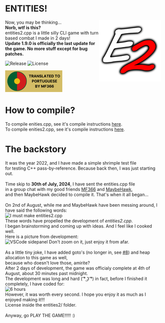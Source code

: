<h1>ENTITIES!</h1>
<img src="entities2/assets/entities2_big_image_transparent.png" alt="Entities2" style="width:200px;height:-1px" align="right">
<p>Now, you may be thinking...<br>
<b>Norb, wtf is this?</b><br>
entities2.cpp is a little silly CLI game with turn based combat I made in 2 days!<br>
<b>Update 1.9.0 is officially the last update for the game. No more stuff except for bug patches.</b>
</p>

<img alt="Release" src="https://img.shields.io/github/v/release/norbcodes/entities?display_name=tag&label=Latest"></img>
<img alt="License" src="https://img.shields.io/badge/License-CC%20BY--NC%204.0%20%C2%A9%202024-red?label=License"></img>

<img alt="Translated to PT by MF366 :)" src="https://raw.githubusercontent.com/MF366-Coding/MF366-Coding/refs/heads/main/Badge_Black.png" width=-1 height=70></img>

<h1>How to compile?</h1>
<p>
To compile enities.cpp, see it's compile instructions <a href="entities1\README.md">here</a>.<br>
To compile enities2.cpp, see it's compile instructions <a href="entities2\README.md">here</a>.
</p>

<h1>The backstory</h1>
<p>
It was the year 2022, and I have made a simple shrimple test file<br>
for testing C++ pass-by-reference. Because back then, I was just starting out.
<br><br>
Time skip to <b>30th of July, 2024</b>, I have sent the entities.cpp file<br>
in a group chat with my good friends <a href="https://github.com/MF366-Coding">MF366</a> and <a href="https://github.com/MaybeHawk1">MaybeHawk</a>, <br>and then MaybeHawk decided to compile it. That's when it all began...<br><br>
On 2nd of August, while me and MaybeHawk have been messing around, I have said the following words:<br>
<img src="assets/must_make.png" alt="I must make entities2.cpp" style="height:100px"></img><br>
These words have propelled the development of <i>entities2.cpp</i>.<br>
I began brainstorming and coming up with ideas. And I feel like I cooked well.<br>
Here is a picture from development:<br><img src="assets/vscode_sidepanel_view.png" alt="VSCode sidepanel" style="width:60px"></img> Don't zoom on it, just enjoy it from afar.<br><br>
As a little tiny joke, I have added goto's (no longer in, see <a href="https://github.com/norbcodes/entities/issues/8">#8</a>) and heap allocation to this game as well,<br>
because who doesn't love those, amirite?<br>
After 2 days of development, the game was officialy complete at 4th of August, about 30 minutes past midnight.<br>
The development was long and hard ( ͡° ͜ʖ ͡°) in fact, before I finished it completely, I have coded for:<br>
<img src="entities2/fun_stuff/entities2_in_the_making.png" alt="6 hours" style="height:100px"></img><br>
However, it was worth every second.
I hope you enjoy it as much as I enjoyed making it!!!<br>
License inside the entities2/ folder.<br><br>
Anyway, go PLAY THE GAME!!!!! :)
</p>

